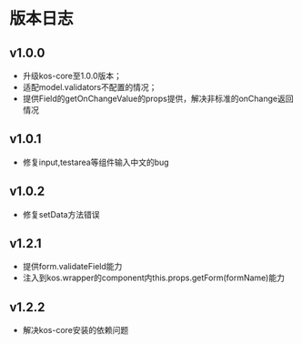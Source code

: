 # 版本日志

## v1.0.0

* 升级kos-core至1.0.0版本；
* 适配model.validators不配置的情况；
* 提供Field的getOnChangeValue的props提供，解决非标准的onChange返回情况


## v1.0.1

* 修复input,testarea等组件输入中文的bug

## v1.0.2

* 修复setData方法错误


## v1.2.1

* 提供form.validateField能力
* 注入到kos.wrapper的component内this.props.getForm(formName)能力



## v1.2.2

* 解决kos-core安装的依赖问题
